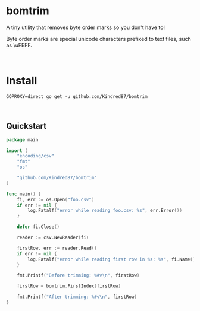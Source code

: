 # bomtrim

A tiny utility that removes byte order marks so you don't have to!  

Byte order marks are special unicode characters prefixed to text files, such as \uFEFF.  

<br>

# Install
```
GOPROXY=direct go get -u github.com/Kindred87/bomtrim
```

<br>

## Quickstart
```go
package main

import (
    "encoding/csv"
    "fmt"
    "os"

    "github.com/Kindred87/bomtrim"
)

func main() {
    fi, err := os.Open("foo.csv")
    if err != nil {
        log.Fatalf("error while reading foo.csv: %s", err.Error())
    }

    defer fi.Close()

    reader := csv.NewReader(fi)

    firstRow, err := reader.Read()
	if err != nil {
		log.Fatalf("error while reading first row in %s: %s", fi.Name(), err.Error())
	}

    fmt.Printf("Before trimming: %#v\n", firstRow)

    firstRow = bomtrim.FirstIndex(firstRow)

    fmt.Printf("After trimming: %#v\n", firstRow)
}
```